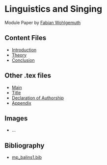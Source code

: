 # Linguistics and Singing

Module Paper by [Fabian Wohlgemuth](https://www.fabianwohlgemuth.de)

## Content Files

- [Introduction](includes/introduction.tex)
- [Theory](includes/theory.tex)
- [Conclusion](includes/conclusion.tex)

## Other .tex files

- [Main](main.tex)
- [Title](formalia/title.tex)
- [Declaration of Authorship](formalia/declaration.tex)
- [Appendix](formalia/appendix.tex)

## Images

- ...

## Bibliography

- [mp_balins1.bib](mp_balins1.bib)